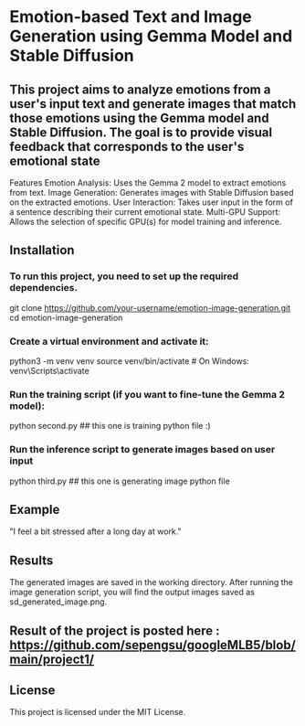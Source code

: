 # Emotion-based Text and Image Generation using Gemma Model and Stable Diffusion

## This project aims to analyze emotions from a user's input text and generate images that match those emotions using the Gemma model and Stable Diffusion. The goal is to provide visual feedback that corresponds to the user's emotional state

Features
Emotion Analysis: Uses the Gemma 2 model to extract emotions from text.
Image Generation: Generates images with Stable Diffusion based on the extracted emotions.
User Interaction: Takes user input in the form of a sentence describing their current emotional state.
Multi-GPU Support: Allows the selection of specific GPU(s) for model training and inference.


## Installation
###  To run this project, you need to set up the required dependencies.

 git clone https://github.com/your-username/emotion-image-generation.git
 cd emotion-image-generation

### Create a virtual environment and activate it:

 python3 -m venv venv
 source venv/bin/activate  # On Windows: venv\Scripts\activate

### Run the training script (if you want to fine-tune the Gemma 2 model): 
 python second.py ## this one is training python file :)

### Run the inference script to generate images based on user input
python third.py ## this one is generating image python file 

## Example 
"I feel a bit stressed after a long day at work."

## Results
The generated images are saved in the working directory. After running the image generation script, you will find the output images saved as sd_generated_image.png.  

## Result of the project is posted here : https://github.com/sepengsu/googleMLB5/blob/main/project1/

## License
This project is licensed under the MIT License.
